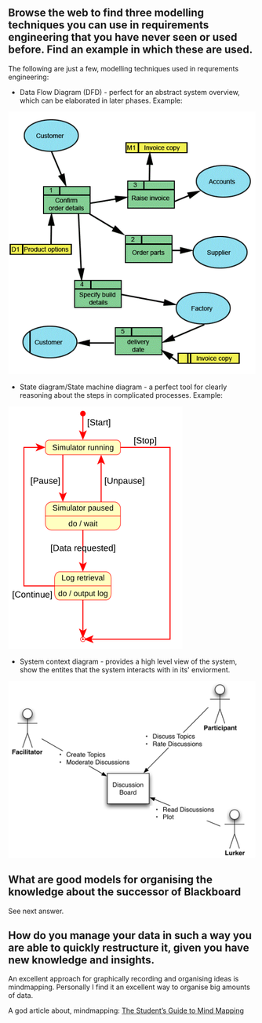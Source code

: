 ## Browse the web to find three modelling techniques you can use in requirements engineering that you have never seen or used before. Find an example in which these are used.

The following are just a few, modelling techniques used in requrements engineering:
- Data Flow Diagram (DFD) - perfect for an abstract system overview, which can be elaborated in later phases. Example:

![DFD](data_flow_diagrams.gif "DFD")
 
- State diagram/State machine diagram - a perfect tool for clearly reasoning about the steps in complicated processes. Example:

![SMD](UML_State_diagram.png "SMD")

- System context diagram - provides a high level view of the system, show the entites that the system interacts with in its' enviorment.

![SCD](system_context_diagram.png "SCD")

## What are good models for organising the knowledge about the successor of Blackboard
See next answer.

## How do you manage your data in such a way you are able to quickly restructure it, given you have new knowledge and insights.

An excellent approach for graphically recording and organising ideas is mindmapping. Personally I find it an excellent way to organise big amounts of data.

A god article about, mindmapping: [The Student’s Guide to Mind Mapping](http://www.mindmeister.com/blog/2013/09/17/the-students-guide-to-mind-mapping/)